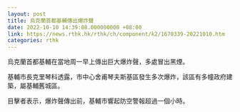 ```yaml
---
layout: post
title: 烏克蘭首都基輔傳出爆炸聲
date: 2022-10-10 14:39:08.000000000 +08:00
link: https://news.rthk.hk/rthk/ch/component/k2/1670339-20221010.htm
categories: rthk
---
```


烏克蘭首都基輔在當地周一早上傳出巨大爆炸聲，多處冒出黑煙。

基輔市長克里琴科透露，市中心舍甫琴夫斯基區發生多次爆炸，該區有多幢政府建築，屬基輔舊城區。

目擊者表示，爆炸聲傳出前，基輔市響起防空警報超過一個小時。
